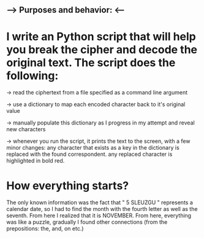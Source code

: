 ## --> Purposes and behavior: <--

# I write an Python script that will help you break the cipher and decode the original text. The script does the following:
  -> read the ciphertext from a file specified as a command line argument
  
  -> use a dictionary to map each encoded character back to it's original value
  
  -> manually populate this dictionary as I progress in my attempt and reveal new characters
  
  -> whenever you run the script, it prints the text to the screen, with a few minor changes:
      any character that exists as a key in the dictionary is replaced with the found correspondent.
      any replaced character is highlighted in bold red.
# How everything starts?
  The only known information was the fact that " 5 SLEUZGU " represents a calendar date, so I had to find
  the month with the fourth letter as well as the seventh. From here I realized that it is NOVEMBER.
  From here, everything was like a puzzle, gradually I found other connections (from the prepositions: the, and, on etc.)
